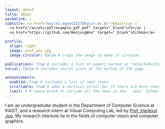 ```yaml
---
layout: about
title: about
permalink: /
subtitle: <a href="mailto:agnes2327@kaist.ac.kr">Email</a> |
  <a href="/assets/pdf/example_pdf.pdf" target="_blank">CV</a> |
  <a href="https://github.com/WonjungWoo" target="_blank">GitHub</a>

profile:
  align: right
  image: prof_pic.jpg
  image_circular: false # crops the image to make it circular

publications: true # includes a list of papers marked as "selected={true}"
social: false # includes social icons at the bottom of the page

announcements:
  enabled: true # includes a list of news items
  scrollable: true # adds a vertical scroll bar if there are more than 3 news items
  limit: 5 # leave blank to include all the news in the `_news` folder
---
```


I am an undergraduate student in the Department of Computer Science at KAIST, and a research intern at Visual Computing Lab, led by [Prof. Hanbyul Joo](https://jhugestar.github.io/). My research interests lie in the fields of computer vision and computer graphics.
